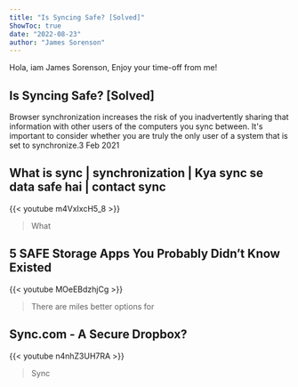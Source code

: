 ```yaml
---
title: "Is Syncing Safe? [Solved]"
ShowToc: true 
date: "2022-08-23"
author: "James Sorenson" 
---
```


Hola, iam James Sorenson, Enjoy your time-off from me!
## Is Syncing Safe? [Solved]
Browser synchronization increases the risk of you inadvertently sharing that information with other users of the computers you sync between. It's important to consider whether you are truly the only user of a system that is set to synchronize.3 Feb 2021

## What is sync | synchronization | Kya sync se data safe hai | contact sync
{{< youtube m4VxIxcH5_8 >}}
>What 

## 5 SAFE Storage Apps You Probably Didn’t Know Existed
{{< youtube MOeEBdzhjCg >}}
>There are miles better options for 

## Sync.com - A Secure Dropbox?
{{< youtube n4nhZ3UH7RA >}}
>Sync

